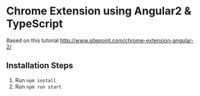 # Chrome Extension using Angular2 & TypeScript

Based on this tutorial http://www.sitepoint.com/chrome-extension-angular-2/

## Installation Steps

1. Run `npm install`
2. Run `npm run start`
